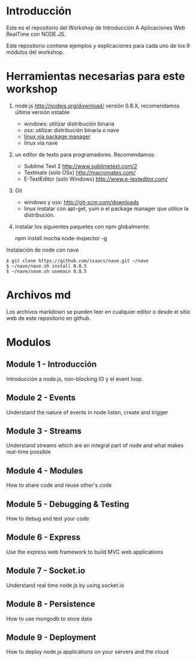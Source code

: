 # Introducción

Este es el repositorio del Workshop de Introducción A Aplicaciones Web RealTime con NODE.JS.

Este repositorio contiene ejemplos y explicaciones para cada uno de los 9 módulos del workshop.

# Herramientas necesarias para este workshop

1. node.js http://nodejs.org/download/ versión 0.8.X, recomendamos última versión estable 
    -  windows: utilizar distribución binaria 
    -  osx: utilizar distribución binaria o nave 
    -  [linux via package manager](https://github.com/joyent/node/wiki/Installing-Node.js-via-package-manager) 
    -  linux via nave  


2. un editor de texto para programadores. Recomendamos: 
    -  Sublime Text 2 http://www.sublimetext.com/2 
    -  Textmate (solo OSx) http://macromates.com/ 
    -  E-TextEditor (solo Windows) http://www.e-texteditor.com/ 


3. Git 
    -  windows y osx: http://git-scm.com/downloads 
    -  linux instalar con apt-get, yum o el package manager que utilice la distribución.


4. instalar los siguientes paquetes con npm globalmente:

    npm install mocha node-inspector -g

Instalación de node con nave

```
$ git clone https://github.com/isaacs/nave.git ~/nave 
$ ~/nave/nave.sh install 0.8.5 
$ ~/nave/nave.sh usemain 0.8.5 
```

# Archivos md

Los archivos markdown se pueden leer en cualquier editor o desde el sitio web de este repositorio en github.

# Modulos

## Module 1 - Introducción
Introducción a node.js, non-blocking IO y el event loop.

## Module 2 - Events
Understand the nature of events in node listen, create and trigger

## Module 3 - Streams
Understand streams which are an integral part of node and what makes real-time possible

## Module 4 - Modules
How to share code and reuse other's code

## Module 5 - Debugging & Testing
How to debug and test your code

## Module 6 - Express
Use the express web framework to build MVC web applications

## Module 7 - Socket.io
Understand real time node.js by using socket.io

## Module 8 - Persistence
How to use mongodb to store data

## Module 9 - Deployment
How to deploy node.js applications on your servers and the cloud
